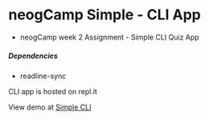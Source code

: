 # neogCamp Simple - CLI App
- neogCamp week 2 Assignment - Simple CLI Quiz App

##### Dependencies
- readline-sync

CLI app is hosted on repl.it 

View demo at [Simple CLI](https://repl.it/@VaishnavChandur/LevelOne-Basic?embed=1&output=1)
